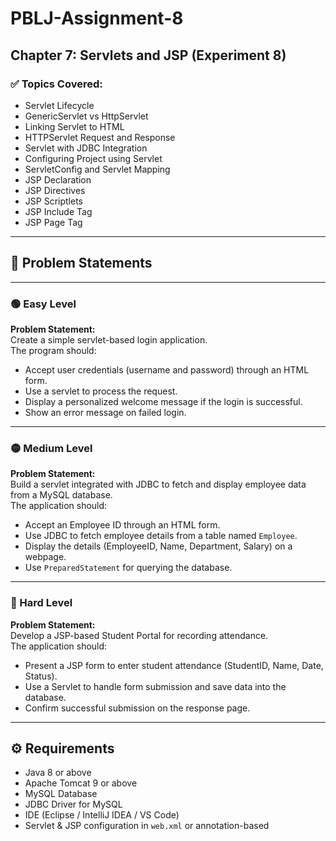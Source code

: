 

# PBLJ-Assignment-8  
## Chapter 7: Servlets and JSP (Experiment 8)

### ✅ Topics Covered:
- Servlet Lifecycle  
- GenericServlet vs HttpServlet  
- Linking Servlet to HTML  
- HTTPServlet Request and Response  
- Servlet with JDBC Integration  
- Configuring Project using Servlet  
- ServletConfig and Servlet Mapping  
- JSP Declaration  
- JSP Directives  
- JSP Scriptlets  
- JSP Include Tag  
- JSP Page Tag  

---

## 🧪 Problem Statements

---

### 🟢 Easy Level

**Problem Statement:**  
Create a simple servlet-based login application.  
The program should:  
- Accept user credentials (username and password) through an HTML form.  
- Use a servlet to process the request.  
- Display a personalized welcome message if the login is successful.  
- Show an error message on failed login.  

---

### 🟡 Medium Level

**Problem Statement:**  
Build a servlet integrated with JDBC to fetch and display employee data from a MySQL database.  
The application should:  
- Accept an Employee ID through an HTML form.  
- Use JDBC to fetch employee details from a table named `Employee`.  
- Display the details (EmployeeID, Name, Department, Salary) on a webpage.  
- Use `PreparedStatement` for querying the database.  

---

### 🔴 Hard Level

**Problem Statement:**  
Develop a JSP-based Student Portal for recording attendance.  
The application should:  
- Present a JSP form to enter student attendance (StudentID, Name, Date, Status).  
- Use a Servlet to handle form submission and save data into the database.  
- Confirm successful submission on the response page.  

---

## ⚙️ Requirements
- Java 8 or above  
- Apache Tomcat 9 or above  
- MySQL Database  
- JDBC Driver for MySQL  
- IDE (Eclipse / IntelliJ IDEA / VS Code)  
- Servlet & JSP configuration in `web.xml` or annotation-based  


